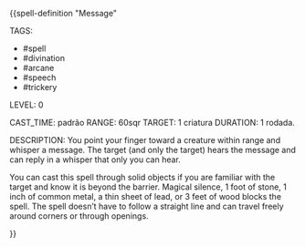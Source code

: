 {{spell-definition "Message"

TAGS:
- #spell
- #divination
- #arcane
- #speech
- #trickery

LEVEL: 0

CAST_TIME: padrão
RANGE: 60sqr
TARGET: 1 criatura
DURATION: 1 rodada.

DESCRIPTION:
You point your finger toward a creature within range and whisper a message. The target (and only the target) hears the message and can reply in a whisper that only you can hear.  
  
You can cast this spell through solid objects if you are familiar with the target and know it is beyond the barrier. Magical silence, 1 foot of stone, 1 inch of common metal, a thin sheet of lead, or 3 feet of wood blocks the spell. The spell doesn’t have to follow a straight line and can travel freely around corners or through openings.

}}
